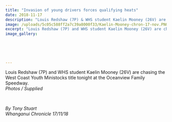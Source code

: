 ```yaml
---
title: "Invasion of young drivers forces qualifying heats"
date: 2018-11-17
description: "Louis Redshaw (7P) & WHS student Kaelin Mooney (26V) are chasing the West Coast Youth Ministocks title tonight..."
image: /uploads/5c05c588ff2a7c39a8000f33/Kaelin-Mooney-chron-17-nov.PNG
excerpt: "Louis Redshaw (7P) and WHS student Kaelin Mooney (26V) are chasing the West Coast Youth Ministocks title tonight."
image_gallery:
    
    
    
    
    
---
```


<p>Louis Redshaw (7P) and WHS student Kaelin Mooney (26V) are chasing the West Coast Youth Ministocks title tonight at the Oceanview Family Speedway.<br /><em>Photos / Supplied</em><br /><br /></p>
<p><img src="/uploads/5c05c5d0ff2a7c39a8000f35/Kaelin-Mooney-speedway---writing17-nov.PNG" alt="" /></p>
<p><em>By Tony Stuart</em><br /><em>Whanganui Chronicle 17/11/18</em></p>

